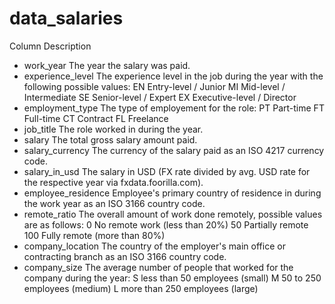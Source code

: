 # data_salaries


Column	Description
- work_year	The year the salary was paid.
- experience_level	The experience level in the job during the year with the following possible values: EN 
Entry-level / Junior MI Mid-level / Intermediate SE Senior-level / Expert EX Executive-level / Director
- employment_type	The type of employement for the role: PT Part-time FT Full-time CT Contract FL Freelance
- job_title	The role worked in during the year.
- salary	The total gross salary amount paid.
- salary_currency	The currency of the salary paid as an ISO 4217 currency code.
- salary_in_usd	The salary in USD (FX rate divided by avg. USD rate for the respective year via fxdata.foorilla.com).
- employee_residence	Employee's primary country of residence in during the work year as an ISO 3166 country code.
- remote_ratio	The overall amount of work done remotely, possible values are as follows: 0 No remote work (less than 20%) 50 Partially remote 100 Fully remote (more than 80%)
- company_location	The country of the employer's main office or contracting branch as an ISO 3166 country code.
- company_size	The average number of people that worked for the company during the year: S less than 50 employees (small) M 50 to 250 employees (medium) L more than 250 employees (large)
